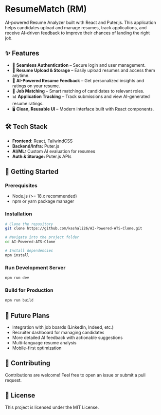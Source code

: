 # ResumeMatch (RM)

AI-powered Resume Analyzer built with React and Puter.js. This application helps candidates upload and manage resumes, track applications, and receive AI-driven feedback to improve their chances of landing the right job.

## ✨ Features

- 🔐 **Seamless Authentication** – Secure login and user management.
- 📂 **Resume Upload & Storage** – Easily upload resumes and access them anytime.
- 🤖 **AI-Powered Resume Feedback** – Get personalized insights and ratings on your resume.
- 🎯 **Job Matching** – Smart matching of candidates to relevant roles.
- 📊 **Application Tracking** – Track submissions and view AI-generated resume ratings.
- 🖥️ **Clean, Reusable UI** – Modern interface built with React components.

## 🛠️ Tech Stack

- **Frontend:** React, TailwindCSS 
- **Backend/Infra:** Puter.js  
- **AI/ML:** Custom AI evaluation for resumes 
- **Auth & Storage:** Puter.js APIs  

## 🚀 Getting Started

### Prerequisites

- Node.js (>= 18.x recommended)  
- npm or yarn package manager  

### Installation

```bash
# Clone the repository
git clone https://github.com/kashali26/AI-Powered-ATS-Clone.git

# Navigate into the project folder
cd AI-Powered-ATS-Clone

# Install dependencies
npm install
```

### Run Development Server

```bash
npm run dev
```

### Build for Production

```bash
npm run build
```

## 🔮 Future Plans

- Integration with job boards (LinkedIn, Indeed, etc.)
- Recruiter dashboard for managing candidates
- More detailed AI feedback with actionable suggestions
- Multi-language resume analysis
- Mobile-first optimization

## 🤝 Contributing

Contributions are welcome! Feel free to open an issue or submit a pull request.

## 📜 License

This project is licensed under the MIT License.